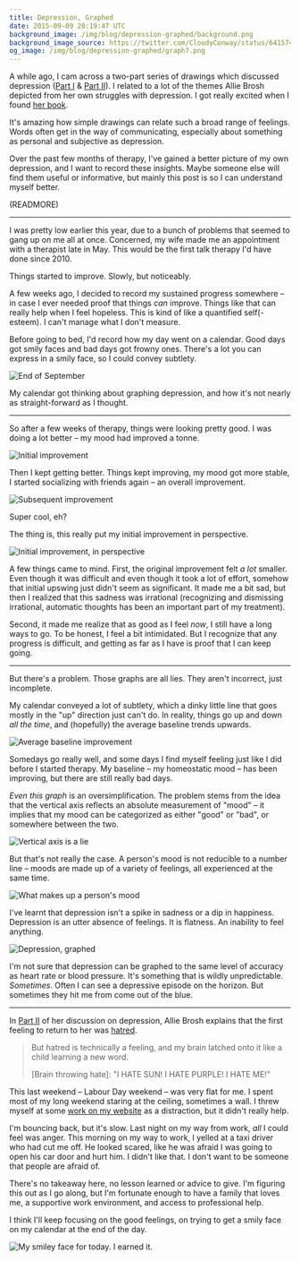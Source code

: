```yaml
---
title: Depression, Graphed
date: 2015-09-09 20:19:47 UTC
background_image: /img/blog/depression-graphed/background.png
background_image_source: https://twitter.com/CloudyConway/status/641574774423089152
og_image: /img/blog/depression-graphed/graph7.png
---
```


A while ago, I cam across a two-part series of drawings which discussed depression ([Part I](http://hyperboleandahalf.blogspot.nl/2011/10/adventures-in-depression.html) & [Part II](http://hyperboleandahalf.blogspot.nl/2013/05/depression-part-two.html)). I related to a lot of the themes Allie Brosh depicted from her own struggles with depression. I got really excited when I found [her book](http://amzn.to/1McmNmt).

It's amazing how simple drawings can relate such a broad range of feelings. Words often get in the way of communicating, especially about something as personal and subjective as depression. 

Over the past few months of therapy, I've gained a better picture of my own depression, and I want to record these insights. Maybe someone else will find them useful or informative, but mainly this post is so I can understand myself better.

(READMORE)

----------------

I was pretty low earlier this year, due to a bunch of problems that seemed to gang up on me all at once. Concerned, my wife made me an appointment with a therapist late in May. This would be the first talk therapy I'd have done since 2010.

Things started to improve. Slowly, but noticeably. 

A few weeks ago, I decided to record my sustained progress somewhere – in case I ever needed proof that things _can_ improve. Things like that can really help when I feel hopeless. This is kind of like a quantified self(-esteem). I can't manage what I don't measure.

Before going to bed, I'd record how my day went on a calendar. Good days got smily faces and bad days got frowny ones. There's a lot you can express in a smily face, so I could convey subtlety.

![End of September](/img/blog/depression-graphed/calendar.jpg)

My calendar got thinking about graphing depression, and how it's not nearly as straight-forward as I thought. 

----------------

So after a few weeks of therapy, things were looking pretty good. I was doing a lot better – my mood had improved a tonne. 

![Initial improvement](/img/blog/depression-graphed/graph1.png)

Then I kept getting better. Things kept improving, my mood got more stable, I started socializing with friends again – an overall improvement.

![Subsequent improvement](/img/blog/depression-graphed/graph2.png)

Super cool, eh? 

The thing is, this really put my initial improvement in perspective. 

![Initial improvement, in perspective](/img/blog/depression-graphed/graph3.png)

A few things came to mind. First, the original improvement felt _a lot_ smaller. Even though it was difficult and even though it took a lot of effort, somehow that initial upswing just didn't seem as significant. It made me a bit sad, but then I realized that this sadness was irrational (recognizing and dismissing irrational, automatic thoughts has been an important part of my treatment).

Second, it made me realize that as good as I feel _now_, I still have a long ways to go. To be honest, I feel a bit intimidated. But I recognize that any progress is difficult, and getting as far as I have is proof that I can keep going. 

----------------

But there's a problem. Those graphs are all lies. They aren't incorrect, just incomplete. 

My calendar conveyed a lot of subtlety, which a dinky little line that goes mostly in the "up" direction just can't do. In reality, things go up and down _all the time_, and (hopefully) the average baseline trends upwards.

![Average baseline improvement](/img/blog/depression-graphed/graph4.png)

Somedays go really well, and some days I find myself feeling just like I did before I started therapy. My baseline – my homeostatic mood – has been improving, but there are still really bad days. 

_Even this graph_ is an oversimplification. The problem stems from the idea that the vertical axis reflects an absolute measurement of "mood" – it implies that my mood can be categorized as either "good" or "bad", or somewhere between the two. 

![Vertical axis is a lie](/img/blog/depression-graphed/graph5.png)

But that's not really the case. A person's mood is not reducible to a number line – moods are made up of a variety of feelings, all experienced at the same time. 

![What makes up a person's mood](/img/blog/depression-graphed/graph6.png)

I've learnt that depression isn't a spike in sadness or a dip in happiness. Depression is an utter absence of feelings. It is flatness. An inability to feel anything. 

![Depression, graphed](/img/blog/depression-graphed/graph7.png)

I'm not sure that depression can be graphed to the same level of accuracy as heart rate or blood pressure. It's something that is wildly unpredictable. _Sometimes_. Often I can see a depressive episode on the horizon. But sometimes they hit me from come out of the blue.

----------------

In [Part II](http://hyperboleandahalf.blogspot.nl/2013/05/depression-part-two.html) of her discussion on depression, Allie Brosh explains that the first feeling to return to her was [hatred](http://1.bp.blogspot.com/-JRfSp-ALu3Q/Uga2ko-8r0I/AAAAAAAAKKo/dxhhBX89w0E/s1600/ADTWO39.png). 

> But hatred is technically a feeling, and my brain latched onto it like a child learning a new word.
> 
> [Brain throwing hate]: "I HATE SUN! I HATE PURPLE! I HATE ME!"

This last weekend – Labour Day weekend – was very flat for me. I spent most of my long weekend staring at the ceiling, sometimes a wall. I threw myself at some [work on my website](/blog/blog-infrastructure/) as a distraction, but it didn't really help. 

I'm bouncing back, but it's slow. Last night on my way from work, _all_ I could feel was anger. This morning on my way to work, I yelled at a taxi driver who had cut me off. He looked scared, like he was afraid I was going to open his car door and hurt him. I didn't like that. I don't want to be someone that people are afraid of.

There's no takeaway here, no lesson learned or advice to give. I'm figuring this out as I go along, but I'm fortunate enough to have a family that loves me, a supportive work environment, and access to professional help. 

I think I'll keep focusing on the good feelings, on trying to get a smily face on my calendar at the end of the day.

![My smiley face for today. I earned it.](/img/blog/depression-graphed/face.png)
